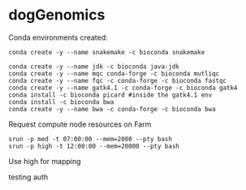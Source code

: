 # dogGenomics

Conda environments created:

```
conda create -y --name snakemake -c bioconda snakemake
```

```
conda create -y --name jdk -c bioconda java-jdk
conda create -y --name mqc conda-forge -c bioconda mutliqc
conda create -y --name fqc -c conda-forge -c bioconda fastqc
conda create -y --name gatk4.1 -c conda-forge -c bioconda gatk4
conda install -c bioconda picard #inside the gatk4.1 env
conda install -c bioconda bwa
conda create -y --name bwa -c conda-forge -c bioconda bwa
```

Request compute node resources on Farm

```
srun -p med -t 07:00:00 --mem=2000 --pty bash
srun -p high -t 12:00:00 --mem=20000 --pty bash
```
Use high for mapping

testing auth
